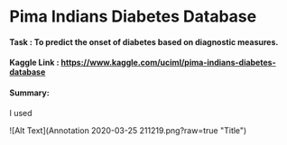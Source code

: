 # Pima Indians Diabetes Database

#### Task : To predict the onset of diabetes based on diagnostic measures.
#### Kaggle Link : https://www.kaggle.com/uciml/pima-indians-diabetes-database

#### Summary:
I used 

![Alt Text](Annotation 2020-03-25 211219.png?raw=true "Title")
